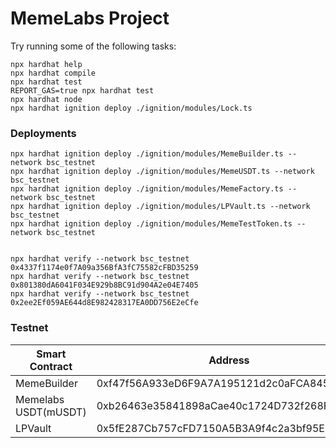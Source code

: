 # MemeLabs Project


Try running some of the following tasks:

```shell
npx hardhat help
npx hardhat compile
npx hardhat test
REPORT_GAS=true npx hardhat test
npx hardhat node
npx hardhat ignition deploy ./ignition/modules/Lock.ts
```


### Deployments
```
npx hardhat ignition deploy ./ignition/modules/MemeBuilder.ts --network bsc_testnet 
npx hardhat ignition deploy ./ignition/modules/MemeUSDT.ts --network bsc_testnet 
npx hardhat ignition deploy ./ignition/modules/MemeFactory.ts --network bsc_testnet
npx hardhat ignition deploy ./ignition/modules/LPVault.ts --network bsc_testnet
npx hardhat ignition deploy ./ignition/modules/MemeTestToken.ts --network bsc_testnet


npx hardhat verify --network bsc_testnet 0x4337f1174e0f7A09a356BfA3fC75582cFBD35259
npx hardhat verify --network bsc_testnet 0x801380dA6041F034E929b8BC91d904A2e04E7405
npx hardhat verify --network bsc_testnet 0x2ee2Ef059AE644d8E982428317EA0DD756E2eCfe
```

### Testnet
| Smart Contract | Address                                    | Status   |
|----------------------------|--------------------------------------------|----------|
| MemeBuilder                | 0xf47f56A933eD6F9A7A195121d2c0aFCA845B1629 | Deployed |
| Memelabs USDT(mUSDT)       | 0xb26463e35841898aCae40c1724D732f268F56349 | Deployed |
| LPVault                    | 0x5fE287Cb757cFD7150A5B3A9f4c2a3bf95E613a9 | Deployed |
